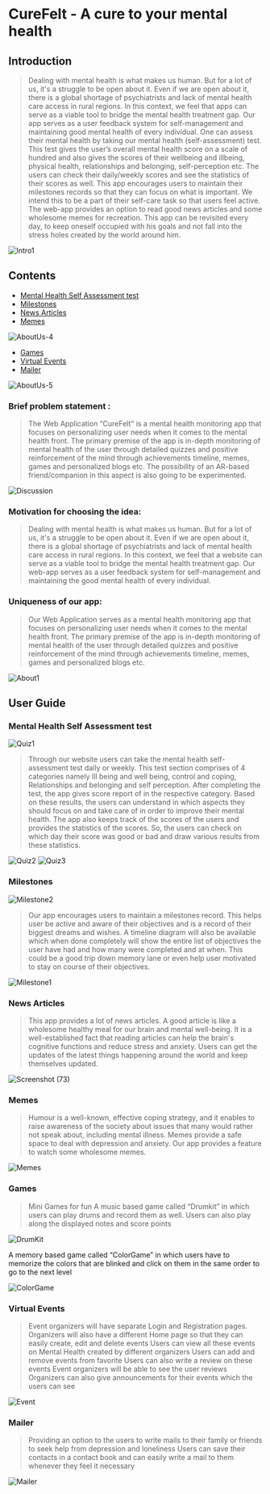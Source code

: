 # CureFelt - A cure to your mental health

## Introduction
>Dealing with mental health is what makes us human. But for a lot of us, it's a struggle to be open about it. Even if we are open about it, there is a global shortage of psychiatrists and lack of mental health care access in rural regions. In this context, we feel that apps can serve as a viable tool to bridge the mental health treatment gap.
Our app serves as a user feedback system for self-management and maintaining good mental health of every individual. One can assess their mental health by taking our mental health (self-assessment) test. This test gives the user’s overall mental health score on a scale of hundred and also gives the scores of their wellbeing and illbeing, physical health, relationships and belonging, self-perception etc. The users can check their daily/weekly scores and see the statistics of their scores as well. This app encourages users to maintain their milestones records so that they can focus on what is important. We intend this to be a part of their self-care task so that users feel active. The web-app provides an option to read good news articles and some wholesome memes for recreation. This app can be revisited every day, to keep oneself occupied with his goals and not fall into the stress holes created by the world around him.



![Intro1](https://user-images.githubusercontent.com/67055739/218089141-771b9d28-62ab-405b-adeb-02690c6bf1c7.png)

## Contents

- [Mental Health Self Assessment test](#mental-health-self-assessment-test)
- [Milestones](#milestones)
- [News Articles](#news-articles)
- [Memes](#memes)



![AboutUs-4](https://user-images.githubusercontent.com/67055739/218088650-04e02f5f-2f26-403e-9777-ff9696b3fb79.png)



- [Games](#games)
- [Virtual Events](#virtual-events)
- [Mailer](#mailer)


![AboutUs-5](https://user-images.githubusercontent.com/67055739/218088933-83dacaef-77ee-4f01-8b05-b5ca39332665.png)



### Brief problem statement :
>The Web Application “CureFelt” is a mental health monitoring app that focuses on personalizing user needs when it comes to the mental health front. The primary premise of the app is in-depth monitoring of mental health of the user through detailed quizzes and positive reinforcement of the mind through achievements timeline, memes, games and personalized blogs etc. The possibility of an AR-based friend/companion in this aspect is also going to be experimented. 


![Discussion](https://user-images.githubusercontent.com/67055739/218089484-bb85e99d-5dde-4b22-823b-7f2384da32c0.png)


### Motivation for choosing the idea: 


>Dealing with mental health is what makes us human. But for a lot of us, it's a struggle to be open about it. Even if we are open about it, there is a global shortage of psychiatrists and lack of mental health care access in rural regions. In this context, we feel that a website can serve as a viable tool to bridge the mental health treatment gap. Our web-app serves as a user feedback system for self-management and maintaining the good mental health of every individual.



### Uniqueness of our app: 


>Our Web Application serves as a mental health monitoring app that focuses on personalizing user needs when it comes to the mental health front. The primary premise of the app is in-depth monitoring of mental health of the user through detailed quizzes and positive reinforcement of the mind through achievements timeline, memes, games and personalized blogs etc.


![About1](https://user-images.githubusercontent.com/67055739/218090993-aa0a4d77-922b-4523-a734-876e0bd3229e.png)



## User Guide

### Mental Health Self Assessment test


![Quiz1](https://user-images.githubusercontent.com/67055739/218080552-490e3827-2f59-475b-859e-d1e9ac47d052.png)


> Through our website users can take the mental health self-assessment test daily or weekly. This test section comprises of 4 categories namely Ill being and well being, control and coping, Relationships and belonging and self perception. After completing the test, the app gives score report of in the respective category. Based on these results, the users can understand in which aspects they should focus on and take care of in order to improve their mental health. The app also keeps track of the scores of the users and provides the statistics of the scores. So, the users can check on which day their score was good or bad and draw various results from these statistics.


![Quiz2](https://user-images.githubusercontent.com/67055739/218080549-426939af-e251-49b2-99f6-50f4b9e8a04b.png)
![Quiz3](https://user-images.githubusercontent.com/67055739/218080537-47542c06-8a38-4e65-a2b5-0958cd70e4b7.png)



### Milestones


![Milestone2](https://user-images.githubusercontent.com/67055739/218081252-30b55c7d-b21a-4b8c-8691-9e95e79e5121.png)


> Our app encourages users to maintain a milestones record. This helps user be active and aware of their objectives and is a record of their biggest dreams and wishes. A timeline diagram will also be available which when done completely will show the entire list of objectives the user have had and how many were completed and at when. This could be a good trip down memory lane or even help user motivated to stay on course of their objectives.


![Milestone1](https://user-images.githubusercontent.com/67055739/218081260-3897157c-2dae-4052-af35-91cd91c1a871.png)



### News Articles


> This app provides a lot of news articles. A good article is like a wholesome healthy meal for our brain and mental well-being. It is a well-established fact that reading articles can help the brain's cognitive functions and reduce stress and anxiety. Users can get the updates of the latest things happening around the world and keep themselves updated.


![Screenshot (73)](https://user-images.githubusercontent.com/67055739/218081596-96ae1791-55e8-4191-91e8-7afd694113f6.png)



### Memes


> Humour is a well-known, effective coping strategy, and it enables to raise awareness of the society about issues that many would rather not speak about, including mental illness. Memes provide a safe space to deal with depression and anxiety. Our app provides a feature to watch some wholesome memes.



![Memes](https://user-images.githubusercontent.com/67055739/218081891-90570cbc-9d51-41bd-90ea-7c65077fc9df.png)



### Games


> Mini Games for fun 
A music based game called “Drumkit” in which users can play drums and record them as well. Users can also play along the displayed notes and score points


![DrumKit](https://user-images.githubusercontent.com/67055739/218083579-0a4ac776-70a8-4a4c-a1a3-1cd4ec6615ec.png)


A memory based game called “ColorGame” in which users have to memorize the colors that are blinked and click on them in the same order to go to the next level


![ColorGame](https://user-images.githubusercontent.com/67055739/218085057-74b2228d-af95-4f26-a578-d71d55f6fe1b.png)



### Virtual Events 
> Event organizers will have separate Login and Registration pages. 
Organizers will also have a different Home page so that they can easily create, edit and delete events
Users can view all these events on Mental Health created by different organizers
Users can add and remove events from favorite
Users can also write a review on these events
Event organizers will be able to see the user reviews
Organizers can also give announcements for their events which the users can see


![Event](https://user-images.githubusercontent.com/67055739/218085756-e8d75140-ded8-4855-bb10-05e0278a13dc.png)


### Mailer
> Providing an option to the users to write mails to their family or friends to seek help from depression and loneliness
Users can save their contacts in a contact book and can easily write a mail to them whenever they feel it necessary


![Mailer](https://user-images.githubusercontent.com/67055739/218085260-127c6a3c-e236-48a7-a3ab-1d84ee581ed2.png)


